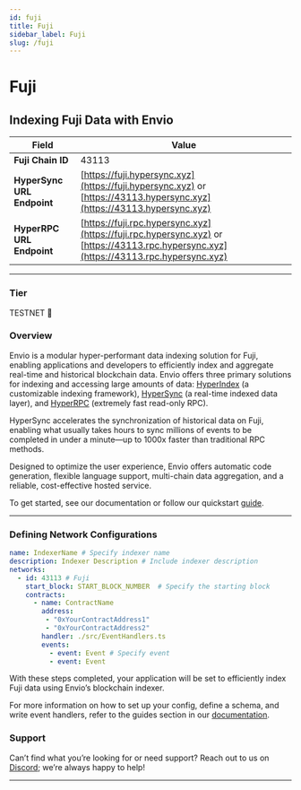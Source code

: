 ```yaml
---
id: fuji
title: Fuji
sidebar_label: Fuji
slug: /fuji
---
```


# Fuji

## Indexing Fuji Data with Envio

| **Field**                     | **Value**                                                                                          |
|-------------------------------|----------------------------------------------------------------------------------------------------|
| **Fuji Chain ID**     | 43113                                                                                            |
| **HyperSync URL Endpoint**    | [https://fuji.hypersync.xyz](https://fuji.hypersync.xyz) or [https://43113.hypersync.xyz](https://43113.hypersync.xyz) |
| **HyperRPC URL Endpoint**     | [https://fuji.rpc.hypersync.xyz](https://fuji.rpc.hypersync.xyz) or [https://43113.rpc.hypersync.xyz](https://43113.rpc.hypersync.xyz) |

---

### Tier

TESTNET 🎒

### Overview

Envio is a modular hyper-performant data indexing solution for Fuji, enabling applications and developers to efficiently index and aggregate real-time and historical blockchain data. Envio offers three primary solutions for indexing and accessing large amounts of data: [HyperIndex](/docs/HyperIndex/overview) (a customizable indexing framework), [HyperSync](/docs/HyperSync/overview) (a real-time indexed data layer), and [HyperRPC](/docs/HyperSync/overview-hyperrpc) (extremely fast read-only RPC).

HyperSync accelerates the synchronization of historical data on Fuji, enabling what usually takes hours to sync millions of events to be completed in under a minute—up to 1000x faster than traditional RPC methods.

Designed to optimize the user experience, Envio offers automatic code generation, flexible language support, multi-chain data aggregation, and a reliable, cost-effective hosted service.

To get started, see our documentation or follow our quickstart [guide](/docs/HyperIndex/contract-import).

---

### Defining Network Configurations

```yaml
name: IndexerName # Specify indexer name
description: Indexer Description # Include indexer description
networks:
  - id: 43113 # Fuji  
    start_block: START_BLOCK_NUMBER  # Specify the starting block
    contracts:
      - name: ContractName
        address:
         - "0xYourContractAddress1"
         - "0xYourContractAddress2"
        handler: ./src/EventHandlers.ts
        events:
          - event: Event # Specify event
          - event: Event
```

With these steps completed, your application will be set to efficiently index Fuji data using Envio’s blockchain indexer.

For more information on how to set up your config, define a schema, and write event handlers, refer to the guides section in our [documentation](/docs/HyperIndex/configuration-file).

### Support

Can’t find what you’re looking for or need support? Reach out to us on [Discord](https://discord.com/invite/Q9qt8gZ2fX); we’re always happy to help!

---
